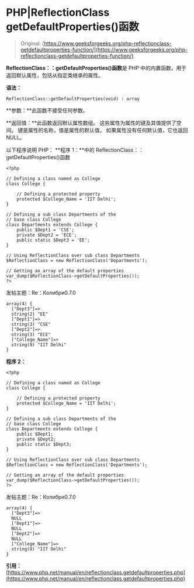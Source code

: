 # PHP|ReflectionClass getDefaultProperties()函数

> Original: [https://www.geeksforgeeks.org/php-reflectionclass-getdefaultproperties-function/](https://www.geeksforgeeks.org/php-reflectionclass-getdefaultproperties-function/)

**ReflectionClass：：getDefaultProperties()函数**是 PHP 中的内置函数，用于返回默认属性，包括从指定类继承的属性。

**语法：**

```
ReflectionClass::getDefaultProperties(void) : array
```

**参数：**此函数不接受任何参数。

**返回值：**此函数返回默认属性数组。 这些属性为属性的键及其值提供了空间。 键是属性的名称，值是属性的默认值。 如果属性没有任何默认值，它也返回 NULL。

以下程序说明 PHP：
**程序 1：**中的 ReflectionClass：：getDefaultProperties()函数

```
<?php

// Defining a class named as College
class College {

    // Defining a protected property
    protected $College_Name = 'IIT Delhi';
}

// Defining a sub class Departments of the 
// base class College
class Departments extends College {
    public $Dept1 = 'CSE';
    private $Dept2 = 'ECE';
    public static $Dept3 = 'EE';
}

// Using ReflectionClass over sub class Departments
$ReflectionClass = new ReflectionClass('Departments');

// Getting an array of the default properties
var_dump($ReflectionClass->getDefaultProperties());
?>
```

发帖主题：Re：Колибри0.7.0

```
array(4) {
  ["Dept3"]=>
  string(2) "EE"
  ["Dept1"]=>
  string(3) "CSE"
  ["Dept2"]=>
  string(3) "ECE"
  ["College_Name"]=>
  string(9) "IIT Delhi"
}

```

**程序 2：**

```
<?php

// Defining a class named as College
class College {

    // Defining a protected property
    protected $College_Name = 'IIT Delhi';
}

// Defining a sub class Departments of the 
// base class College
class Departments extends College {
    public $Dept1;
    private $Dept2;
    public static $Dept3;
}

// Using ReflectionClass over sub class Departments
$ReflectionClass = new ReflectionClass('Departments');

// Getting an array of the default properties
var_dump($ReflectionClass->getDefaultProperties());
?>
```

发帖主题：Re：Колибри0.7.0

```
array(4) {
  ["Dept3"]=>
  NULL
  ["Dept1"]=>
  NULL
  ["Dept2"]=>
  NULL
  ["College_Name"]=>
  string(9) "IIT Delhi"
}

```

**引用：**[https://www.php.net/manual/en/reflectionclass.getdefaultproperties.php](https://www.php.net/manual/en/reflectionclass.getdefaultproperties.php)